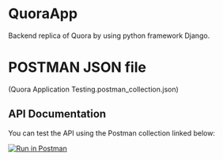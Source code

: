 # QuoraApp
 Backend replica of Quora by using python framework Django.

# POSTMAN JSON file 
(Quora Application Testing.postman_collection.json)


## API Documentation

You can test the API using the Postman collection linked below:

[![Run in Postman]([https://run.pstmn.io/button.svg)](https://www.postman.com/your-collection-link](https://.postman.co/workspace/My-Workspace~cb2ec401-385b-4679-8660-675d4083a46b/collection/14211140-a929409b-078c-41c5-97ba-9a6429de8b57?action=share&creator=14211140))
